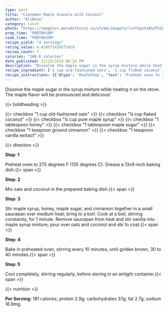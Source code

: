 ```yaml
---
type: post
title: "Cinnamon Maple Granola with Coconut"
author: "AliRose"
category: lunch
photo: "https://imagesvc.meredithcorp.io/v3/mm/image?url=https%3A%2F%2Fimages.media-allrecipes.com%2Fuserphotos%2F1043624.jpg"
prep_time: "P0DT0H10M"
cook_time: "P0DT0H35M"
recipe_yield: "4 servings"
rating_value: 4.428571428571429
review_count: 7
calories: "180.6 calories"
date_published: 12/15/2018 06:54 PM
description: "Dissolve the maple sugar in the syrup mixture while heating it on the stove. The maple flavor will be pronounced and delicious!"
recipe_ingredient: ['1 cup old-fashioned oats', '¼ cup flaked coconut', '¼ cup pure maple syrup', '1 tablespoon honey', '1 tablespoon maple sugar', '1 teaspoon ground cinnamon', '1 teaspoon vanilla extract']
recipe_instructions: [{'@type': 'HowToStep', 'text': 'Preheat oven to 275 degrees F (135 degrees C). Grease a 13x9-inch baking dish.\n'}, {'@type': 'HowToStep', 'text': 'Mix oats and coconut in the prepared baking dish.\n'}, {'@type': 'HowToStep', 'text': 'Stir maple syrup, honey, maple sugar, and cinnamon together in a small saucepan over medium heat; bring to a boil. Cook at a boil, stirring constantly, for 1 minute. Remove saucepan from heat and stir vanilla into maple syrup mixture; pour over oats and coconut and stir to coat.\n'}, {'@type': 'HowToStep', 'text': 'Bake in preheated oven, stirring every 10 minutes, until golden brown, 30 to 40 minutes.\n'}, {'@type': 'HowToStep', 'text': 'Cool completely, stirring regularly, before storing in an airtight container.\n'}]
---
```


Dissolve the maple sugar in the syrup mixture while heating it on the stove. The maple flavor will be pronounced and delicious! 

{{< boldheading >}}

{{< checkbox "1 cup old-fashioned oats" >}}
{{< checkbox "¼ cup flaked coconut" >}}
{{< checkbox "¼ cup pure maple syrup" >}}
{{< checkbox "1 tablespoon honey" >}}
{{< checkbox "1 tablespoon maple sugar" >}}
{{< checkbox "1 teaspoon ground cinnamon" >}}
{{< checkbox "1 teaspoon vanilla extract" >}}


{{< direction >}}

**Step: 1**

Preheat oven to 275 degrees F (135 degrees C). Grease a 13x9-inch baking dish.{{< span >}}

**Step: 2**

Mix oats and coconut in the prepared baking dish.{{< span >}}

**Step: 3**

Stir maple syrup, honey, maple sugar, and cinnamon together in a small saucepan over medium heat; bring to a boil. Cook at a boil, stirring constantly, for 1 minute. Remove saucepan from heat and stir vanilla into maple syrup mixture; pour over oats and coconut and stir to coat.{{< span >}}

**Step: 4**

Bake in preheated oven, stirring every 10 minutes, until golden brown, 30 to 40 minutes.{{< span >}}

**Step: 5**

Cool completely, stirring regularly, before storing in an airtight container.{{< span >}}

{{< nutrition >}}

**Per Serving:** 181 calories; protein 2.9g; carbohydrates 37g; fat 2.7g; sodium 16.9mg.